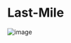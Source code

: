 # Last-Mile

![image](https://github.com/user-attachments/assets/16666a88-ad83-4171-ad2e-9d47e4e50870)

